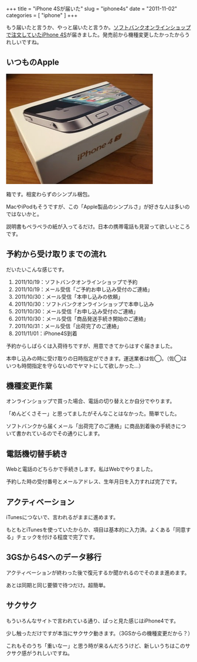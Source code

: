 +++
title = "iPhone 4Sが届いた"
slug = "iphone4s"
date = "2011-11-02"
categories = [ "iphone" ]
+++

もう届いたと言うか、やっと届いたと言うか。[ソフトバンクオンラインショップで注文していたiPhone 4S](/blog/2011/10/21/iphone4s/)が届きました。発売前から機種変更したかったからうれしいですね。

## いつものApple

![image iphone4s package](/images/20111102-iphone4s-package.png "iphone4s package")

箱です。相変わらずのシンプル梱包。

MacやiPodもそうですが、この「Apple製品のシンプルさ」が好きな人は多いのではないかと。

説明書もペラペラの紙が入ってるだけ。日本の携帯電話も見習って欲しいところです。

## 予約から受け取りまでの流れ

だいたいこんな感じです。

1. 2011/10/19：ソフトバンクオンラインショップで予約
2. 2011/10/19：メール受信「ご予約お申し込み受付のご連絡」
3. 2011/10/30：メール受信「本申し込みの依頼」
4. 2011/10/30：ソフトバンクオンラインショップで本申し込み
5. 2011/10/30：メール受信「お申し込み受付のご連絡」
6. 2011/10/30：メール受信「商品発送手続き開始のご連絡」
7. 2011/10/31：メール受信「出荷完了のご連絡」
8. 2011/11/01：iPhone4S到着

予約からしばらくは入荷待ちですが、用意できてからはすぐ届きました。

本申し込みの時に受け取りの日時指定ができます。運送業者は佐◯。（佐◯はいつも時間指定を守らないのでヤマトにして欲しかった...）

## 機種変更作業

オンラインショップで買った場合、電話の切り替えとか自分でやります。

「めんどくさそー」と思ってましたがそんなことはなかった。簡単でした。

ソフトバンクから届くメール「出荷完了のご連絡」に商品到着後の手続きについて書かれているのでその通りにします。

## 電話機切替手続き

Webと電話のどちらかで手続きします。私はWebでやりました。

予約した時の受付番号とメールアドレス、生年月日を入力すれば完了です。

## アクティベーション

iTunesにつないで、言われるがままに進めます。

もともとiTunesを使っていたからか、項目は基本的に入力済。よくある「同意する」チェックを付ける程度で完了です。

## 3GSから4Sへのデータ移行

アクティベーションが終わった後で復元するか聞かれるのでそのまま進めます。

あとは同期と同じ要領で待つだけ。超簡単。

## サクサク

もういろんなサイトで言われている通り、ぱっと見た感じはiPhone4です。

少し触っただけですが本当にサクサク動きます。（3GSからの機種変更だから？）

これもそのうち「重いなー」と思う時が来るんだろうけど、新しいうちはこのサクサク感がうれしいですね。
